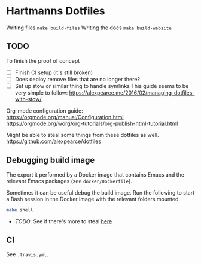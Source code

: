 # Hartmanns Dotfiles

Writing files `make build-files`
Writing the docs `make build-website`

## TODO

To finish the proof of concept

- [ ] Finish CI setup (it's still broken)
- [ ] Does deploy remove files that are no longer there?
- [ ] Set up stow or similar thing to handle symlinks
  This guide seems to be very simple to follow: https://alexpearce.me/2016/02/managing-dotfiles-with-stow/

Org-mode configuration guide:
https://orgmode.org/manual/Configuration.html
https://orgmode.org/worg/org-tutorials/org-publish-html-tutorial.html

Might be able to steal some things from these dotfiles as well.
https://github.com/alexpearce/dotfiles

## Debugging build image

The export it performed by a Docker image that contains Emacs and the relevant
Emacs packages (see `docker/Dockerfile`).

Sometimes it can be useful debug the build image. Run the following to start a
Bash session in the Docker image with the relevant folders mounted.

```sh
make shell
```
- *TODO*: See if there's more to steal [here](https://github.com/binarin/docker-org-export/blob/master/Dockerfile)

## CI

See `.travis.yml`.

